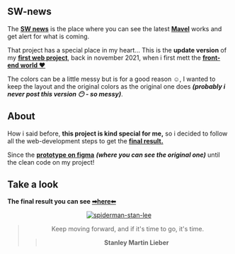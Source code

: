 ## SW-news
The **[SW news](https://bumboobee.github.io/SW-news/)** is the place where you can see the latest **[Mavel](https://www.marvel.com/)** works and get alert for what is coming.

That project has a special place in my heart... This is the **update version** of my **[first web project](https://bumboobee.github.io/sw-news/)**, 
back in november 2021, when i first mett the **[front-end world ❤](https://github.com/Bumboobee?tab=repositories)**

The colors can be a little messy but is for a good reason ☺, I wanted to keep the layout and the original colors as the original one does ***(probably i never post this version 😶 - so messy)***.

## About

How i said before, **this project is kind special for me,** so i decided to follow all the web-development steps to get the **[final result.](https://bumboobee.github.io/SW-news/)**

Since the **[prototype on figma](https://www.figma.com/file/iwTpVuhCe5GgBtVYnB2l4W/Primeiro-site?node-id=0%3A1)** ***(where you can see the original one)*** until the clean code on my project! 

## Take a look

 **The final result you can see [➡here⬅](https://bumboobee.github.io/SW-news/)**
 
<div align="center">

[![spiderman-stan-lee](https://user-images.githubusercontent.com/94147847/155894111-206110bf-1d68-4f33-98ad-e70e6c51b4a0.gif)](https://bumboobee.github.io/sw-news/)

 > Keep moving forward, and if it's time to go, it's time.
 >> **Stanley Martin Lieber**
<div \>

